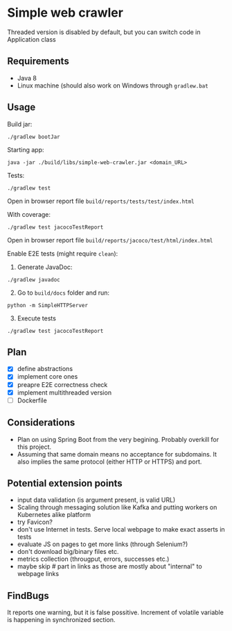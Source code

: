 # Simple web crawler

Threaded version is disabled by default, but you can switch code in Application class

## Requirements

* Java 8
* Linux machine (should also work on Windows through `gradlew.bat`


## Usage

Build jar:

```
./gradlew bootJar
```

Starting app:

```
java -jar ./build/libs/simple-web-crawler.jar <domain_URL>
```


Tests:

```
./gradlew test
```
Open in browser report file `build/reports/tests/test/index.html`

With coverage:
```
./gradlew test jacocoTestReport
```

Open in browser report file `build/reports/jacoco/test/html/index.html`


Enable E2E tests (might require `clean`):

1. Generate JavaDoc:
```
./gradlew javadoc
```

2. Go to `build/docs` folder and run:
```
python -m SimpleHTTPServer
```

3. Execute tests
```
./gradlew test jacocoTestReport
```

## Plan

- [x] define abstractions
- [x] implement core ones
- [x] preapre E2E correctness check
- [x] implement multithreaded version
- [ ] Dockerfile

## Considerations

* Plan on using Spring Boot from the very begining. Probably overkill for this project.
* Assuming that same domain means no acceptance for subdomains. It also implies the same protocol (either HTTP or HTTPS) and port.

## Potential extension points

* input data validation (is argument present, is valid URL)
* Scaling through messaging solution like Kafka and putting workers on Kubernetes alike platform
* try Favicon?
* don't use Internet in tests. Serve local webpage to make exact asserts in tests
* evaluate JS on pages to get more links (through Selenium?)
* don't download big/binary files etc.
* metrics collection (througput, errors, successes etc.)
* maybe skip # part in links as those are mostly about "internal" to webpage links



## FindBugs

It reports one warning, but it is false possitive. Increment of volatile variable is happening in synchronized section.

